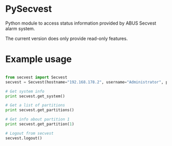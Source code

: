 # PySecvest
Python module to access status information provided by ABUS Secvest alarm system.

The current version does only provide read-only features.

# Example usage
```python

from secvest import Secvest
secvest = Secvest(hostname="192.168.178.2", username="Administrator", password="123456")

# Get system info
print secvest.get_system()

# Get a list of partitions
print secvest.get_partitions()

# Get info about partition 1
print secvest.get_partition(1)

# Logout from secvest
secvest.logout()

```
